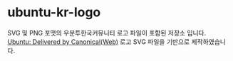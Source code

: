 # ubuntu-kr-logo

SVG 및 PNG 포맷의 우분투한국커뮤니티 로고 파일이 포함된 저장소 입니다.  
[Ubuntu: Delivered by Canonical(Web)](https://design.ubuntu.com/downloads/) 로고 SVG 파일을 기반으로 제작하였습니다.